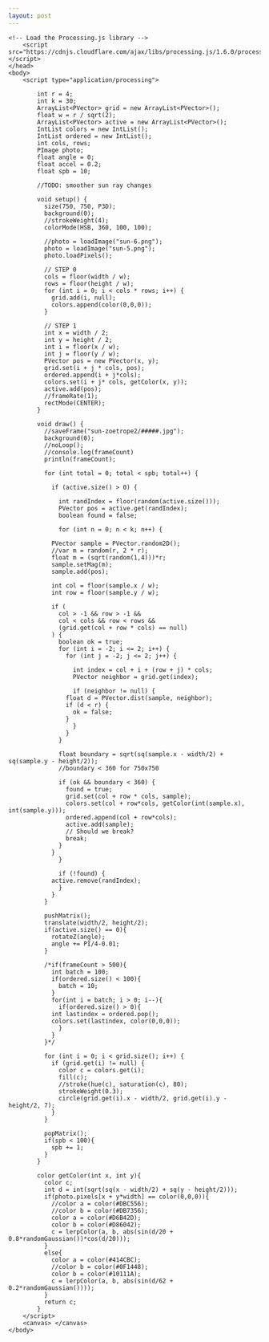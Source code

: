 ```yaml
---
layout: post
---
```


<html>
	<head>
		<title>My Sketch</title>
    
    <!-- Load the Processing.js library -->
		<script src="https://cdnjs.cloudflare.com/ajax/libs/processing.js/1.6.0/processing.min.js"></script>
	</head>
	<body>
		<script type="application/processing">
			
			int r = 4;
			int k = 30;
			ArrayList<PVector> grid = new ArrayList<PVector>();
			float w = r / sqrt(2);
			ArrayList<PVector> active = new ArrayList<PVector>();
			IntList colors = new IntList();
			IntList ordered = new IntList();
			int cols, rows;
			PImage photo;
			float angle = 0;
			float accel = 0.2;
			float spb = 10;

			//TODO: smoother sun ray changes

			void setup() {
			  size(750, 750, P3D);
			  background(0);
			  //strokeWeight(4);
			  colorMode(HSB, 360, 100, 100);

			  //photo = loadImage("sun-6.png");
			  photo = loadImage("sun-5.png");
			  photo.loadPixels();

			  // STEP 0
			  cols = floor(width / w);
			  rows = floor(height / w);
			  for (int i = 0; i < cols * rows; i++) {
			    grid.add(i, null);
			    colors.append(color(0,0,0));
			  }

			  // STEP 1
			  int x = width / 2;
			  int y = height / 2;
			  int i = floor(x / w);
			  int j = floor(y / w);
			  PVector pos = new PVector(x, y);
			  grid.set(i + j * cols, pos);
			  ordered.append(i + j*cols);
			  colors.set(i + j* cols, getColor(x, y));
			  active.add(pos);
			  //frameRate(1);
			  rectMode(CENTER);
			}

			void draw() {
			  //saveFrame("sun-zoetrope2/#####.jpg");
			  background(0);
			  //noLoop();
			  //console.log(frameCount)
			  println(frameCount);

			  for (int total = 0; total < spb; total++) {

			    if (active.size() > 0) {

			      int randIndex = floor(random(active.size()));
			      PVector pos = active.get(randIndex);
			      boolean found = false;

			      for (int n = 0; n < k; n++) {

				PVector sample = PVector.random2D();
				//var m = random(r, 2 * r);
				float m = (sqrt(random(1,4)))*r;
				sample.setMag(m);
				sample.add(pos);

				int col = floor(sample.x / w);
				int row = floor(sample.y / w);

				if (
				  col > -1 && row > -1 &&
				  col < cols && row < rows &&
				  (grid.get(col + row * cols) == null)
				) {
				  boolean ok = true;
				  for (int i = -2; i <= 2; i++) {
				    for (int j = -2; j <= 2; j++) {

				      int index = col + i + (row + j) * cols;
				      PVector neighbor = grid.get(index);

				      if (neighbor != null) {
					float d = PVector.dist(sample, neighbor);
					if (d < r) {
					  ok = false;
					}
				      }
				    }
				  }

				  float boundary = sqrt(sq(sample.x - width/2) + sq(sample.y - height/2));
				  //boundary < 360 for 750x750

				  if (ok && boundary < 360) {
				    found = true;
				    grid.set(col + row * cols, sample);
				    colors.set(col + row*cols, getColor(int(sample.x), int(sample.y)));
				    ordered.append(col + row*cols);
				    active.add(sample);
				    // Should we break?
				    break;
				  }
				}
			      }

			      if (!found) {
				active.remove(randIndex);
			      }
			    }
			  }

			  pushMatrix();
			  translate(width/2, height/2);
			  if(active.size() == 0){
			    rotateZ(angle);
			    angle += PI/4-0.01;
			  }

			  /*if(frameCount > 500){
			    int batch = 100;
			    if(ordered.size() < 100){
			      batch = 10;
			    }
			    for(int i = batch; i > 0; i--){
			      if(ordered.size() > 0){
				int lastindex = ordered.pop();
				colors.set(lastindex, color(0,0,0));
			      }
			    }
			  }*/

			  for (int i = 0; i < grid.size(); i++) {
			    if (grid.get(i) != null) {
			      color c = colors.get(i);
			      fill(c);
			      //stroke(hue(c), saturation(c), 80);
			      strokeWeight(0.3);
			      circle(grid.get(i).x - width/2, grid.get(i).y - height/2, 7);
			    }
			  }

			  popMatrix();
			  if(spb < 100){
			    spb += 1;
			  }
			}

			color getColor(int x, int y){
			  color c;
			  int d = int(sqrt(sq(x - width/2) + sq(y - height/2)));
			  if(photo.pixels[x + y*width] == color(0,0,0)){
			    //color a = color(#DBC556);
			    //color b = color(#DB7356);
			    color a = color(#D6B42D);
			    color b = color(#D86042);
			    c = lerpColor(a, b, abs(sin(d/20 + 0.8*randomGaussian())*cos(d/20)));
			  }
			  else{
			    color a = color(#414CBC);
			    //color b = color(#0F1448);
			    color b = color(#10111A);
			    c = lerpColor(a, b, abs(sin(d/62 + 0.2*randomGaussian())));
			  }
			  return c;
			}
		</script>
		<canvas> </canvas>
	</body>
</html>
